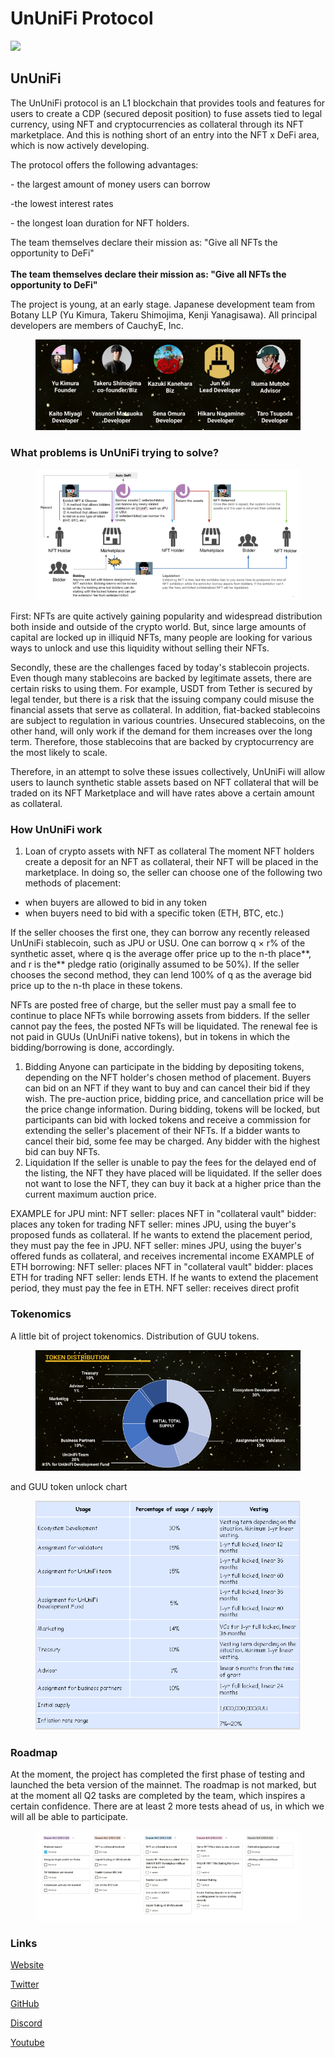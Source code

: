 # UnUniFi Protocol

![](https://img1.teletype.in/files/09/df/09df3f2f-135d-4387-857b-952388fafae2.png)

## UnUniFi

The UnUniFi protocol is an L1 blockchain that provides tools and features for users to create a CDP (secured deposit position) to fuse assets tied to legal currency, using NFT and cryptocurrencies as collateral through its NFT marketplace. And this is nothing short of an entry into the NFT x DeFi area, which is now actively developing.

The protocol offers the following advantages:

\- the largest amount of money users can borrow

\-the lowest interest rates

\- the longest loan duration for NFT holders.

The team themselves declare their mission as: "Give all NFTs the opportunity to DeFi"\
\
**The team themselves declare their mission as: "Give all NFTs the opportunity to DeFi"**

The project is young, at an early stage. Japanese development team from Botany LLP (Yu Kimura, Takeru Shimojima, Kenji Yanagisawa). All principal developers are members of CauchyE, Inc.

<figure><img src="../.gitbook/assets/image (47).png" alt=""><figcaption></figcaption></figure>

### **What problems is UnUniFi trying to solve?** <a href="#nmr8" id="nmr8"></a>

<figure><img src="../.gitbook/assets/image (17) (2).png" alt=""><figcaption></figcaption></figure>

First: NFTs are quite actively gaining popularity and widespread distribution both inside and outside of the crypto world. But, since large amounts of capital are locked up in illiquid NFTs, many people are looking for various ways to unlock and use this liquidity without selling their NFTs.

Secondly, these are the challenges faced by today's stablecoin projects. Even though many stablecoins are backed by legitimate assets, there are certain risks to using them. For example, USDT from Tether is secured by legal tender, but there is a risk that the issuing company could misuse the financial assets that serve as collateral. In addition, fiat-backed stablecoins are subject to regulation in various countries. Unsecured stablecoins, on the other hand, will only work if the demand for them increases over the long term. Therefore, those stablecoins that are backed by cryptocurrency are the most likely to scale.

Therefore, in an attempt to solve these issues collectively, UnUniFi will allow users to launch synthetic stable assets based on NFT collateral that will be traded on its NFT Marketplace and will have rates above a certain amount as collateral.

### **How UnUniFi work** <a href="#6psu" id="6psu"></a>

1. Loan of crypto assets with NFT as collateral The moment NFT holders create a deposit for an NFT as collateral, their NFT will be placed in the marketplace. In doing so, the seller can choose one of the following two methods of placement:

* when buyers are allowed to bid in any token
* when buyers need to bid with a specific token (ETH, BTC, etc.)

If the seller chooses the first one, they can borrow any recently released UnUniFi stablecoin, such as JPU or USU. One can borrow q × r% of the synthetic asset, where q is the average offer price up to the n-th place\*\*, and r is the\*\* pledge ratio (originally assumed to be 50%). If the seller chooses the second method, they can lend 100% of q as the average bid price up to the n-th place in these tokens.

NFTs are posted free of charge, but the seller must pay a small fee to continue to place NFTs while borrowing assets from bidders. If the seller cannot pay the fees, the posted NFTs will be liquidated. The renewal fee is not paid in GUUs (UnUniFi native tokens), but in tokens in which the bidding/borrowing is done, accordingly.

1. Bidding Anyone can participate in the bidding by depositing tokens, depending on the NFT holder's chosen method of placement. Buyers can bid on an NFT if they want to buy and can cancel their bid if they wish. The pre-auction price, bidding price, and cancellation price will be the price change information. During bidding, tokens will be locked, but participants can bid with locked tokens and receive a commission for extending the seller's placement of their NFTs. If a bidder wants to cancel their bid, some fee may be charged. Any bidder with the highest bid can buy NFTs.
2. Liquidation If the seller is unable to pay the fees for the delayed end of the listing, the NFT they have placed will be liquidated. If the seller does not want to lose the NFT, they can buy it back at a higher price than the current maximum auction price.

EXAMPLE for JPU mint: NFT seller: places NFT in "collateral vault" bidder: places any token for trading NFT seller: mines JPU, using the buyer's proposed funds as collateral. If he wants to extend the placement period, they must pay the fee in JPU. NFT seller: mines JPU, using the buyer's offered funds as collateral, and receives incremental income EXAMPLE of ETH borrowing: NFT seller: places NFT in "collateral vault" bidder: places ETH for trading NFT seller: lends ETH. If he wants to extend the placement period, they must pay the fee in ETH. NFT seller: receives direct profit

### **Tokenomics** <a href="#s2o3" id="s2o3"></a>

A little bit of project tokenomics. Distribution of GUU tokens.

<figure><img src="../.gitbook/assets/image (62).png" alt=""><figcaption></figcaption></figure>

and GUU token unlock chart

<figure><img src="../.gitbook/assets/image (4) (1).png" alt=""><figcaption></figcaption></figure>

### Roadmap <a href="#mcbw" id="mcbw"></a>

At the moment, the project has completed the first phase of testing and launched the beta version of the mainnet. The roadmap is not marked, but at the moment all Q2 tasks are completed by the team, which inspires a certain confidence. There are at least 2 more tests ahead of us, in which we will all be able to participate.

<figure><img src="../.gitbook/assets/image (8) (1).png" alt=""><figcaption></figcaption></figure>

### **Links** <a href="#fsrg" id="fsrg"></a>

[Website](https://ununifi.io/)

[Twitter](https://mobile.twitter.com/ununifi)

[GitHub](https://github.com/UnUniFi)

[Discord](https://discord.gg/82uAU3jW)

[Youtube](https://www.youtube.com/c/UnUniFi)
